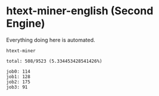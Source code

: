 # htext-miner-english (Second Engine)

Everything doing here is automated.

```
htext-miner

total: 508/9523 (5.334453428541426%)

job0: 114
job1: 128
job2: 175
job3: 91
```